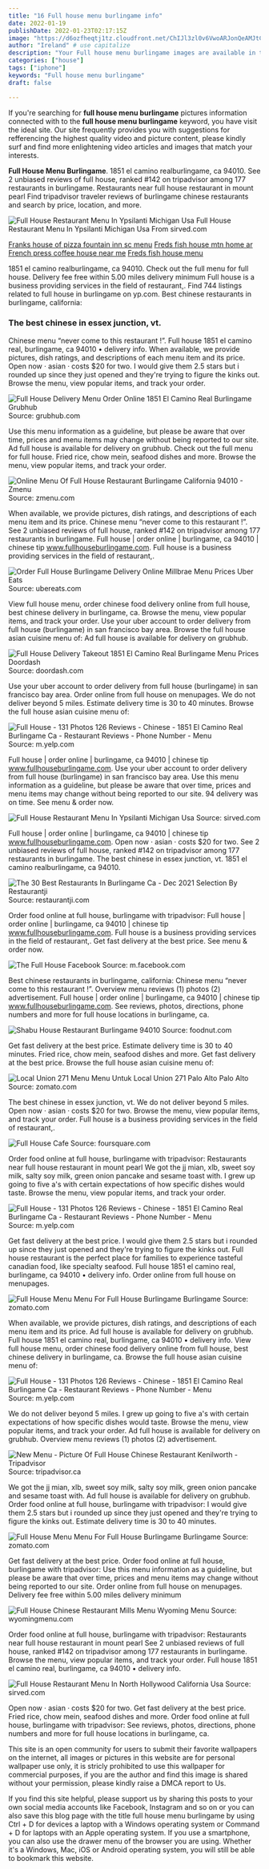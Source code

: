 ```yaml
---
title: "16 Full house menu burlingame info"
date: 2022-01-19
publishDate: 2022-01-23T02:17:15Z
image: "https://d6ozfheqtj1tz.cloudfront.net/ChIJl3zl0v6VwoARJonQeAMJtCc/5d8cebc515905.jpg"
author: "Ireland" # use capitalize
description: "Your Full house menu burlingame images are available in this site. Full house menu burlingame are a topic that is being searched for and liked by netizens today. You can Get the Full house menu burlingame files here. Find and Download all free images."
categories: ["house"]
tags: ["iphone"]
keywords: "Full house menu burlingame"
draft: false

---
```


If you're searching for **full house menu burlingame** pictures information connected with to the **full house menu burlingame** keyword, you have visit the ideal  site.  Our site frequently  provides you with  suggestions  for refferencing  the highest  quality video and picture  content, please kindly surf and find more enlightening video articles and images  that match your interests.

**Full House Menu Burlingame**. 1851 el camino realburlingame, ca 94010. See 2 unbiased reviews of full house, ranked #142 on tripadvisor among 177 restaurants in burlingame. Restaurants near full house restaurant in mount pearl Find tripadvisor traveler reviews of burlingame chinese restaurants and search by price, location, and more.

![Full House Restaurant Menu In Ypsilanti Michigan Usa](https://d6ozfheqtj1tz.cloudfront.net/ChIJAysjGSSoPIgRF6hUV_zRErk/5aac808c97b4b.jpg "Full House Restaurant Menu In Ypsilanti Michigan Usa")
Full House Restaurant Menu In Ypsilanti Michigan Usa From sirved.com

[Franks house of pizza fountain inn sc menu](/franks-house-of-pizza-fountain-inn-sc-menu/)
[Freds fish house mtn home ar](/freds-fish-house-mtn-home-ar/)
[French press coffee house near me](/french-press-coffee-house-near-me/)
[Freds fish house menu](/freds-fish-house-menu/)

1851 el camino realburlingame, ca 94010. Check out the full menu for full house. Delivery fee free within 5.00 miles delivery minimum Full house is a business providing services in the field of restaurant,. Find 744 listings related to full house in burlingame on yp.com. Best chinese restaurants in burlingame, california:

### The best chinese in essex junction, vt.

Chinese menu “never come to this restaurant !”. Full house 1851 el camino real, burlingame, ca 94010 • delivery info. When available, we provide pictures, dish ratings, and descriptions of each menu item and its price. Open now · asian · costs $20 for two. I would give them 2.5 stars but i rounded up since they just opened and they&#039;re trying to figure the kinks out. Browse the menu, view popular items, and track your order.


![Full House Delivery Menu Order Online 1851 El Camino Real Burlingame Grubhub](https://media-cdn.grubhub.com/image/upload/d_search:browse-images:default.jpg/w_1200,h_800,f_auto,fl_lossy,q_80,c_fit/cnbszps12odagkvxfvss "Full House Delivery Menu Order Online 1851 El Camino Real Burlingame Grubhub")
Source: grubhub.com

Use this menu information as a guideline, but please be aware that over time, prices and menu items may change without being reported to our site. Ad full house is available for delivery on grubhub. Check out the full menu for full house. Fried rice, chow mein, seafood dishes and more. Browse the menu, view popular items, and track your order.

![Online Menu Of Full House Restaurant Burlingame California 94010 - Zmenu](https://image.zmenu.com/menupic/1958548/w_20200618145908221025.jpg "Online Menu Of Full House Restaurant Burlingame California 94010 - Zmenu")
Source: zmenu.com

When available, we provide pictures, dish ratings, and descriptions of each menu item and its price. Chinese menu “never come to this restaurant !”. See 2 unbiased reviews of full house, ranked #142 on tripadvisor among 177 restaurants in burlingame. Full house | order online | burlingame, ca 94010 | chinese tip www.fullhouseburlingame.com. Full house is a business providing services in the field of restaurant,.

![Order Full House Burlingame Delivery Online Millbrae Menu Prices Uber Eats](https://duyt4h9nfnj50.cloudfront.net/resized/1535067939415-w2880-41.jpg "Order Full House Burlingame Delivery Online Millbrae Menu Prices Uber Eats")
Source: ubereats.com

View full house menu, order chinese food delivery online from full house, best chinese delivery in burlingame, ca. Browse the menu, view popular items, and track your order. Use your uber account to order delivery from full house (burlingame) in san francisco bay area. Browse the full house asian cuisine menu of: Ad full house is available for delivery on grubhub.

![Full House Delivery Takeout 1851 El Camino Real Burlingame Menu Prices Doordash](https://img.cdn4dd.com/cdn-cgi/image/fit=cover,width=600,height=400,format=jpeg,quality=50/https://doordash-static.s3.amazonaws.com/media/store/header/16084b11-f0a6-4a71-9e9c-1a45a35f41bd.jpg "Full House Delivery Takeout 1851 El Camino Real Burlingame Menu Prices Doordash")
Source: doordash.com

Use your uber account to order delivery from full house (burlingame) in san francisco bay area. Order online from full house on menupages. We do not deliver beyond 5 miles. Estimate delivery time is 30 to 40 minutes. Browse the full house asian cuisine menu of:

![Full House - 131 Photos 126 Reviews - Chinese - 1851 El Camino Real Burlingame Ca - Restaurant Reviews - Phone Number - Menu](https://s3-media0.fl.yelpcdn.com/bphoto/_dgH7cm8BEfo8SwX9dmD-Q/348s.jpg "Full House - 131 Photos 126 Reviews - Chinese - 1851 El Camino Real Burlingame Ca - Restaurant Reviews - Phone Number - Menu")
Source: m.yelp.com

Full house | order online | burlingame, ca 94010 | chinese tip www.fullhouseburlingame.com. Use your uber account to order delivery from full house (burlingame) in san francisco bay area. Use this menu information as a guideline, but please be aware that over time, prices and menu items may change without being reported to our site. 94 delivery was on time. See menu &amp; order now.

![Full House Restaurant Menu In Ypsilanti Michigan Usa](https://d6ozfheqtj1tz.cloudfront.net/ChIJAysjGSSoPIgRF6hUV_zRErk/5aac808c97b4b.jpg "Full House Restaurant Menu In Ypsilanti Michigan Usa")
Source: sirved.com

Full house | order online | burlingame, ca 94010 | chinese tip www.fullhouseburlingame.com. Open now · asian · costs $20 for two. See 2 unbiased reviews of full house, ranked #142 on tripadvisor among 177 restaurants in burlingame. The best chinese in essex junction, vt. 1851 el camino realburlingame, ca 94010.

![The 30 Best Restaurants In Burlingame Ca - Dec 2021 Selection By Restaurantji](https://cdn3.localdatacdn.com/ca/burlingame/3473590/original/ctGr9nV7N0.jpg "The 30 Best Restaurants In Burlingame Ca - Dec 2021 Selection By Restaurantji")
Source: restaurantji.com

Order food online at full house, burlingame with tripadvisor: Full house | order online | burlingame, ca 94010 | chinese tip www.fullhouseburlingame.com. Full house is a business providing services in the field of restaurant,. Get fast delivery at the best price. See menu &amp; order now.

![The Full House Facebook](https://lookaside.fbsbx.com/lookaside/crawler/media/?media_id=441354949218004 "The Full House Facebook")
Source: m.facebook.com

Best chinese restaurants in burlingame, california: Chinese menu “never come to this restaurant !”. Overview menu reviews (1) photos (2) advertisement. Full house | order online | burlingame, ca 94010 | chinese tip www.fullhouseburlingame.com. See reviews, photos, directions, phone numbers and more for full house locations in burlingame, ca.

![Shabu House Restaurant Burlingame 94010](https://www.foodnut.com/i/Shabu-House-Burlingame/Shabu-House-Burlingame-Menu-1.jpg "Shabu House Restaurant Burlingame 94010")
Source: foodnut.com

Get fast delivery at the best price. Estimate delivery time is 30 to 40 minutes. Fried rice, chow mein, seafood dishes and more. Get fast delivery at the best price. Browse the full house asian cuisine menu of:

![Local Union 271 Menu Menu Untuk Local Union 271 Palo Alto Palo Alto](https://b.zmtcdn.com/data/menus/655/17769655/fd891d8d6446b2d26cb33ebae2741d2e.jpg "Local Union 271 Menu Menu Untuk Local Union 271 Palo Alto Palo Alto")
Source: zomato.com

The best chinese in essex junction, vt. We do not deliver beyond 5 miles. Open now · asian · costs $20 for two. Browse the menu, view popular items, and track your order. Full house is a business providing services in the field of restaurant,.

![Full House Cafe](https://fastly.4sqi.net/img/general/600x600/23700965_3d548rxqPhoBdrmPuoPe8BSUnzjMgX7A0dSgBTquw5I.jpg "Full House Cafe")
Source: foursquare.com

Order food online at full house, burlingame with tripadvisor: Restaurants near full house restaurant in mount pearl We got the jj mian, xlb, sweet soy milk, salty soy milk, green onion pancake and sesame toast with. I grew up going to five a&#039;s with certain expectations of how specific dishes would taste. Browse the menu, view popular items, and track your order.

![Full House - 131 Photos 126 Reviews - Chinese - 1851 El Camino Real Burlingame Ca - Restaurant Reviews - Phone Number - Menu](https://s3-media0.fl.yelpcdn.com/bphoto/Vwd3R7Nnz45a3Kw1EbtoFw/348s.jpg "Full House - 131 Photos 126 Reviews - Chinese - 1851 El Camino Real Burlingame Ca - Restaurant Reviews - Phone Number - Menu")
Source: m.yelp.com

Get fast delivery at the best price. I would give them 2.5 stars but i rounded up since they just opened and they&#039;re trying to figure the kinks out. Full house restaurant is the perfect place for families to experience tasteful canadian food, like specialty seafood. Full house 1851 el camino real, burlingame, ca 94010 • delivery info. Order online from full house on menupages.

![Full House Menu Menu For Full House Burlingame Burlingame](https://b.zmtcdn.com/data/pictures/6/18099516/cfb392527e2165d92e385e3b75ab4fa1.jpg?fit=around|300:273&amp;crop=300:273;*,* "Full House Menu Menu For Full House Burlingame Burlingame")
Source: zomato.com

When available, we provide pictures, dish ratings, and descriptions of each menu item and its price. Ad full house is available for delivery on grubhub. Full house 1851 el camino real, burlingame, ca 94010 • delivery info. View full house menu, order chinese food delivery online from full house, best chinese delivery in burlingame, ca. Browse the full house asian cuisine menu of:

![Full House - 131 Photos 126 Reviews - Chinese - 1851 El Camino Real Burlingame Ca - Restaurant Reviews - Phone Number - Menu](https://s3-media0.fl.yelpcdn.com/bphoto/zmoSyBbwPcA9cZEhFhJjZw/348s.jpg "Full House - 131 Photos 126 Reviews - Chinese - 1851 El Camino Real Burlingame Ca - Restaurant Reviews - Phone Number - Menu")
Source: m.yelp.com

We do not deliver beyond 5 miles. I grew up going to five a&#039;s with certain expectations of how specific dishes would taste. Browse the menu, view popular items, and track your order. Ad full house is available for delivery on grubhub. Overview menu reviews (1) photos (2) advertisement.

![New Menu - Picture Of Full House Chinese Restaurant Kenilworth - Tripadvisor](https://media-cdn.tripadvisor.com/media/photo-s/08/58/c1/7e/new-menu.jpg "New Menu - Picture Of Full House Chinese Restaurant Kenilworth - Tripadvisor")
Source: tripadvisor.ca

We got the jj mian, xlb, sweet soy milk, salty soy milk, green onion pancake and sesame toast with. Ad full house is available for delivery on grubhub. Order food online at full house, burlingame with tripadvisor: I would give them 2.5 stars but i rounded up since they just opened and they&#039;re trying to figure the kinks out. Estimate delivery time is 30 to 40 minutes.

![Full House Menu Menu For Full House Burlingame Burlingame](https://b.zmtcdn.com/data/pictures/6/18099516/e427ac8519a21094a2c67aeeeecccdc1_featured_v2.jpg?fit=around|771.75:416.25&amp;crop=771.75:416.25;*,* "Full House Menu Menu For Full House Burlingame Burlingame")
Source: zomato.com

Get fast delivery at the best price. Order food online at full house, burlingame with tripadvisor: Use this menu information as a guideline, but please be aware that over time, prices and menu items may change without being reported to our site. Order online from full house on menupages. Delivery fee free within 5.00 miles delivery minimum

![Full House Chinese Restaurant Mills Menu Wyoming Menu](https://wyomingmenu.com/wp-content/uploads/2018/11/Full-House-Chinese-Restaurant-Menu-008.jpg "Full House Chinese Restaurant Mills Menu Wyoming Menu")
Source: wyomingmenu.com

Order food online at full house, burlingame with tripadvisor: Restaurants near full house restaurant in mount pearl See 2 unbiased reviews of full house, ranked #142 on tripadvisor among 177 restaurants in burlingame. Browse the menu, view popular items, and track your order. Full house 1851 el camino real, burlingame, ca 94010 • delivery info.

![Full House Restaurant Menu In North Hollywood California Usa](https://d6ozfheqtj1tz.cloudfront.net/ChIJl3zl0v6VwoARJonQeAMJtCc/5d8cebc515905.jpg "Full House Restaurant Menu In North Hollywood California Usa")
Source: sirved.com

Open now · asian · costs $20 for two. Get fast delivery at the best price. Fried rice, chow mein, seafood dishes and more. Order food online at full house, burlingame with tripadvisor: See reviews, photos, directions, phone numbers and more for full house locations in burlingame, ca.

This site is an open community for users to submit their favorite wallpapers on the internet, all images or pictures in this website are for personal wallpaper use only, it is stricly prohibited to use this wallpaper for commercial purposes, if you are the author and find this image is shared without your permission, please kindly raise a DMCA report to Us.

If you find this site helpful, please support us by sharing this posts to your own social media accounts like Facebook, Instagram and so on or you can also save this blog page with the title full house menu burlingame by using Ctrl + D for devices a laptop with a Windows operating system or Command + D for laptops with an Apple operating system. If you use a smartphone, you can also use the drawer menu of the browser you are using. Whether it's a Windows, Mac, iOS or Android operating system, you will still be able to bookmark this website.
